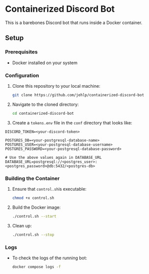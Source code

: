 # Containerized Discord Bot

This is a barebones Discord bot that runs inside a Docker container.

## Setup

### Prerequisites
- Docker installed on your system

### Configuration
1. Clone this repository to your local machine:
   ```bash
   git clone https://github.com/jehlp/containerized-discord-bot
   ```

2. Navigate to the cloned directory:
   ```bash
   cd containerized-discord-bot
   ```

3. Create a `tokens.env` file in the `conf` directory that looks like:
```
DISCORD_TOKEN=<your-discord-token>

POSTGRES_DB=<your-postgresql-database-name>
POSTGRES_USER=<your-postgresql-database-username>
POSTGRES_PASSWORD=<your-postgresql-database-password>

# Use the above values again in DATABASE_URL
DATABASE_URL=postgresql://<postgres_user>:<postgres_password>@db:5432/<postgres-db>
```

### Building the Container
1. Ensure that `control.sh`is executable:
   ```bash
   chmod +x control.sh
   ```

2. Build the Docker image:
   ```bash
   ./control.sh --start
   ```
3. Clean up:
   ```bash
   ./control.sh --stop
   ```
### Logs
- To check the logs of the running bot:
  ```bash
  docker compose logs -f
  ```